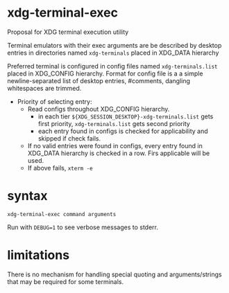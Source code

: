 # xdg-terminal-exec
Proposal for XDG terminal execution utility

Terminal emulators with their exec arguments are be described by desktop entries in directories named `xdg-terminals` placed in XDG_DATA hierarchy

Preferred terminal is configured in config files named `xdg-terminals.list` placed in XDG_CONFIG hierarchy.
Format for config file is a a simple newline-separated list of desktop entries, #comments, dangling whitespaces are trimmed.

- Priority of selecting entry:
  - Read configs throughout XDG_CONFIG hierarchy.
    - in each tier `${XDG_SESSION_DESKTOP}-xdg-terminals.list` gets first priority, `xdg-terminals.list` gets second priority
    - each entry found in configs is checked for applicability and skipped if check fails.
  - If no valid entries were found in configs, every entry found in XDG_DATA hierarchy is checked in a row. Firs applicable will be used.
  - If above fails, `xterm -e`

# syntax
```
xdg-terminal-exec command arguments
```
Run with `DEBUG=1` to see verbose messages to stderr.

# limitations
There is no mechanism for handling special quoting and arguments/strings that may be required for some terminals.
